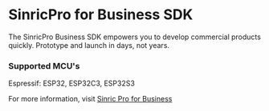# SinricPro for Business SDK

The SinricPro Business SDK empowers you to develop commercial products quickly. Prototype and launch in days, not years.

### Supported MCU's
Espressif: ESP32, ESP32C3, ESP32S3

For more information, visit [Sinric Pro for Business](https://biz.sinric.pro/)
